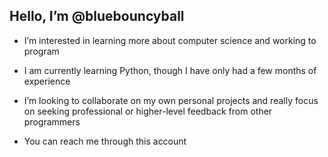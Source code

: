 ## Hello, I’m @bluebouncyball

- I’m interested in learning more about computer science and working to program

- I am currently learning Python, though I have only had a few months of experience
  
- I’m looking to collaborate on my own personal projects and really focus on seeking professional or higher-level feedback from other programmers
  
- You can reach me through this account

<!---
bluebouncyball/bluebouncyball is a ✨ special ✨ repository because its `README.md` (this file) appears on your GitHub profile.
You can click the Preview link to take a look at your changes.
--->
